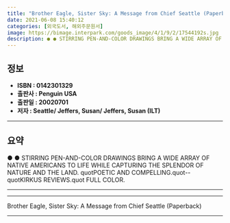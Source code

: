```yaml
---
title: "Brother Eagle, Sister Sky: A Message from Chief Seattle (Paperback)"
date: 2021-06-08 15:40:12
categories: [외국도서, 해외주문원서]
image: https://bimage.interpark.com/goods_image/4/1/9/2/17544192s.jpg
description: ● ● STIRRING PEN-AND-COLOR DRAWINGS BRING A WIDE ARRAY OF NATIVE AMERICANS TO LIFE WHILE CAPTURING THE SPLENDOR OF NATURE AND THE LAND. quotPOETIC AND COMPELL
---
```


## **정보**

- **ISBN : 0142301329**
- **출판사 : Penguin USA**
- **출판일 : 20020701**
- **저자 : Seattle/ Jeffers, Susan/ Jeffers, Susan (ILT)**

------



## **요약**

●  ●  STIRRING PEN-AND-COLOR DRAWINGS BRING A WIDE ARRAY OF NATIVE AMERICANS TO LIFE WHILE CAPTURING THE SPLENDOR OF NATURE AND THE LAND. quotPOETIC AND COMPELLING.quot--quotKIRKUS REVIEWS.quot FULL COLOR.

------



------


Brother Eagle, Sister Sky: A Message from Chief Seattle (Paperback) 

------


